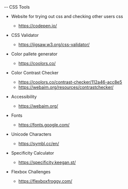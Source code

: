 -- CSS Tools

* Website for trying out css and checking other users css
  - https://codepen.io/

* CSS Validator
  - https://jigsaw.w3.org/css-validator/

* Color pallete generator
  - https://coolors.co/

* Color Contrast Checker
  - https://coolors.co/contrast-checker/112a46-acc8e5
  - https://webaim.org/resources/contrastchecker/

* Accessibility
  - https://webaim.org/

* Fonts
  - https://fonts.google.com/

* Unicode Characters
  - https://symbl.cc/en/

* Specificity Calculator
  - https://specificity.keegan.st/

* Flexbox Challenges
  - https://flexboxfroggy.com/
